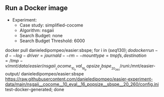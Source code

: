 
## Run a Docker image

 - Experiment: 
   - Case study: simplified-cocome
   - Algorithm: nsgaii
   - Search Budget: none
   - Search Budget Threshold: 6000

docker pull danieledipompeo/easier:sbspe; for i in $(seq 1 30); do docker run -d --log-driver=journald --rm --mount type=tmpfs,destination=/tmp -v /mnt/data/easier/nsgaii__cocome__10_eval__16_popsize__sbspe__20_260/run$i:/mnt/easier-output/ danieledipompeo/easier:sbspe https://raw.githubusercontent.com/danieledipompeo/easier-experiment-data/main/nsgaii__cocome__10_eval__16_popsize__sbspe__20_260/config.ini test-docker-generated; done

